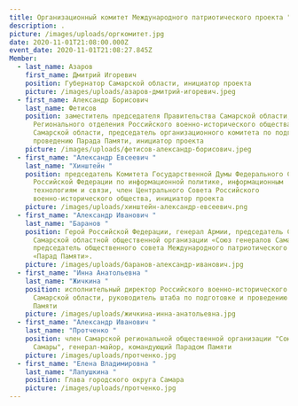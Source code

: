```yaml
---
title: Организационный комитет Международного патриотического проекта "Парад Памяти"
description: .
picture: /images/uploads/оргкомитет.jpg
date: 2020-11-01T21:08:00.000Z
event_date: 2020-11-01T21:08:27.845Z
Member:
  - last_name: Азаров
    first_name: Дмитрий Игоревич
    position: Губернатор Самарской области, инициатор проекта
    picture: /images/uploads/азаров-дмитрий-игоревич.jpeg
  - first_name: Александр Борисович
    last_name: Фетисов
    position: заместитель председателя Правительства Самарской области, председатель
      Регионального отделения Российского военно-исторического общества в
      Самарской области, председатель организационного комитета по подготовке и
      проведению Парада Памяти, инициатор проекта
    picture: /images/uploads/фетисов-александр-борисович.jpeg
  - first_name: "Александр Евсеевич "
    last_name: "Хинштейн "
    position: председатель Комитета Государственной Думы Федерального Собрания
      Российской Федерации по информационной политике, информационным
      технологиям и связи, член Центрального Совета Российского
      военно-исторического общества, инициатор проекта
    picture: /images/uploads/хинштейн-александр-евсеевич.png
  - first_name: "Александр Иванович "
    last_name: "Баранов "
    position: Герой Российской Федерации, генерал Армии, председатель Совета
      Самарской областной общественной организации «Союз генералов Самары»,
      председатель общественного совета Международного патриотического проекта
      «Парад Памяти».
    picture: /images/uploads/баранов-александр-иванович.jpg
  - first_name: "Инна Анатольевна "
    last_name: "Жичкина "
    position: исполнительный директор Российского военно-исторического общества в
      Самарской области, руководитель штаба по подготовке и проведению Парада
      Памяти
    picture: /images/uploads/жичкина-инна-анатольевна.jpg
  - first_name: "Александр Иванович "
    last_name: "Протченко "
    position: член Самарской региональной общественной организации "Союз генералов
      Самары", генерал-майор, командующий Парадом Памяти
    picture: /images/uploads/протченко.jpg
  - first_name: "Елена Владимировна "
    last_name: "Лапушкина "
    position: Глава городского округа Самара
    picture: /images/uploads/протченко.jpg
---
```

